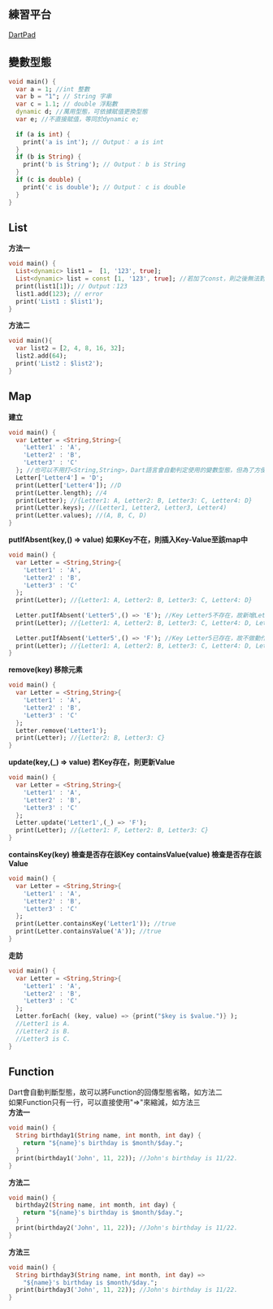 ## 練習平台
[DartPad](https://dartpad.dev/?)

## 變數型態
```dart
void main() {
  var a = 1; //int 整數
  var b = "1"; // String 字串
  var c = 1.1; // double 浮點數
  dynamic d; //萬用型態，可依據賦值更換型態
  var e; //不直接賦值，等同於dynamic e;
  
  if (a is int) {
    print('a is int'); // Output： a is int
  }
  if (b is String) {
    print('b is String'); // Output： b is String
  }
  if (c is double) {
    print('c is double'); // Output： c is double
  }
}
```

## List
**方法一**
```dart
void main() {
  List<dynamic> list1 =  [1, '123', true];
  List<dynamic> list = const [1, '123', true]; //若加了const，則之後無法對這個list做後續動作
  print(list1[1]); // Output：123
  list1.add(123); // error
  print('List1 : $list1');
}
```
**方法二** 
```dart
void main(){
  var list2 = [2, 4, 8, 16, 32];
  list2.add(64);
  print('List2 : $list2');
}
```

## Map
**建立**
```dart
void main() {
  var Letter = <String,String>{
    'Letter1' : 'A',
    'Letter2' : 'B',
    'Letter3' : 'C'
  }; //也可以不用打<String,String>，Dart語言會自動判定使用的變數型態，但為了方便維護，還是建議打上
  Letter['Letter4'] = 'D';
  print(Letter['Letter4']); //D
  print(Letter.length); //4
  print(Letter); //{Letter1: A, Letter2: B, Letter3: C, Letter4: D}
  print(Letter.keys); //(Letter1, Letter2, Letter3, Letter4)
  print(Letter.values); //(A, B, C, D)
}
```
**putIfAbsent(key,() => value) 如果Key不在，則插入Key-Value至該map中**
```dart
void main() {
  var Letter = <String,String>{
    'Letter1' : 'A',
    'Letter2' : 'B',
    'Letter3' : 'C'
  };
  print(Letter); //{Letter1: A, Letter2: B, Letter3: C, Letter4: D}
  
  Letter.putIfAbsent('Letter5',() => 'E'); //Key Letter5不存在，故新增Letter5 - E至Letter中
  print(Letter); //{Letter1: A, Letter2: B, Letter3: C, Letter4: D, Letter5: E}
  
  Letter.putIfAbsent('Letter5',() => 'F'); //Key Letter5已存在，故不做動作
  print(Letter); //{Letter1: A, Letter2: B, Letter3: C, Letter4: D, Letter5: E}
}
```
**remove(key) 移除元素**
```dart
void main() {
  var Letter = <String,String>{
    'Letter1' : 'A',
    'Letter2' : 'B',
    'Letter3' : 'C'
  };
  Letter.remove('Letter1');
  print(Letter); //{Letter2: B, Letter3: C}
}
```
**update(key,(_) => value) 若Key存在，則更新Value**
```dart
void main() {
  var Letter = <String,String>{
    'Letter1' : 'A',
    'Letter2' : 'B',
    'Letter3' : 'C'
  };
  Letter.update('Letter1',(_) => 'F');
  print(Letter); //{Letter1: F, Letter2: B, Letter3: C}
}
```
**containsKey(key) 檢查是否存在該Key**
**containsValue(value) 檢查是否存在該Value**
```dart
void main() {
  var Letter = <String,String>{
    'Letter1' : 'A',
    'Letter2' : 'B',
    'Letter3' : 'C'
  };
  print(Letter.containsKey('Letter1')); //true
  print(Letter.containsValue('A')); //true
}
```
**走訪**
```dart
void main() {
  var Letter = <String,String>{
    'Letter1' : 'A',
    'Letter2' : 'B',
    'Letter3' : 'C'
  };
  Letter.forEach( (key, value) => {print("$key is $value.")} );
  //Letter1 is A.
  //Letter2 is B.
  //Letter3 is C.
}
```

## Function
Dart會自動判斷型態，故可以將Function的回傳型態省略，如方法二<br>
如果Function只有一行，可以直接使用"=>"來縮減，如方法三<br>
**方法一**
```dart
void main() {
  String birthday1(String name, int month, int day) {
    return "${name}'s birthday is $month/$day.";
  }
  print(birthday1('John', 11, 22)); //John's birthday is 11/22.
}
```
**方法二**
```dart
void main() {
  birthday2(String name, int month, int day) {
    return "${name}'s birthday is $month/$day.";
  }
  print(birthday2('John', 11, 22)); //John's birthday is 11/22.
}
```
**方法三**
```dart
void main() {
  String birthday3(String name, int month, int day) =>
    "${name}'s birthday is $month/$day.";
  print(birthday3('John', 11, 22)); //John's birthday is 11/22.
}
```

